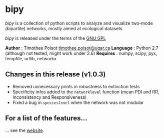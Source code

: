 # bipy

*bipy* is a collection of python scripts to analyze and visualize two-mode (bipartite) networks, mostly aimed at ecological datasets

*bipy* is released under the terms of the [GNU GPL](http://en.wikipedia.org/wiki/GNU_General_Public_License)

**Author** : Timothee Poisot <timothee.poisot@uqar.ca>
**Language** : Python  2.7 (although not tested, might work under 2.6)
**Requires** : numpy, scipy, pyx, tempfile, urllib, networkx

## Changes in this release (v1.0.3)

* Removed unnecessary prints in robustness to extinction tests
* Specificity infos added to the `networklevel` function (mean PDI and RR, Inconsistency and Responsiveness)
* Fixed a bug in `specieslevel` when the network was not modular

## For a list of the features...

... see the [website](http://tpoisot.github.com/bipy/).